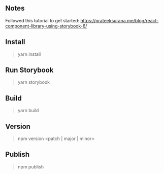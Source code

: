 ## Notes

Followed this tutorial to get started: https://prateeksurana.me/blog/react-component-library-using-storybook-6/

## Install

> yarn install

## Run Storybook

> yarn storybook

## Build

> yarn build

## Version

> npm version <patch | major | minor>

## Publish

> npm publish
